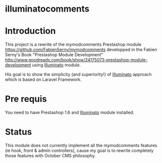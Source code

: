 illuminatocomments
==================

# Introduction

This project is a rewrite of the mymodcomments Prestashop module https://github.com/FabienSerny/mymodcomments developped in the Fabien Serny's Book "Prestashop Module Development" http://www.goodreads.com/book/show/24175073-prestashop-module-development using [Illuminato](https://github.com/dedesite/illuminato) module.

His goal is to show the simplicity (and superiority!) of [Illuminato](https://github.com/dedesite/illuminato) approach which is based on Laravel Framework.

# Pre requis

You need to have Prestashop 1.6 and [Illuminato](https://github.com/dedesite/illuminato) module installed.

# Status

This module does not currently implement all the mymodcomments features (ie hook, front & admin controllers), cause my goal is to rewrite completely those features with October CMS philosophy.